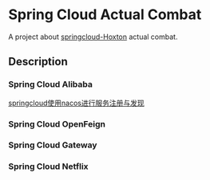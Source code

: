 # Spring Cloud Actual Combat

A project about [springcloud-Hoxton](https://spring.io/projects/spring-cloud) actual combat.

## Description

### Spring Cloud Alibaba

[springcloud使用nacos进行服务注册与发现](https://lazycece.github.io/2019/03/20/springcloud使用nacos进行服务注册与发现/)

### Spring Cloud OpenFeign

### Spring Cloud Gateway

### Spring Cloud Netflix


